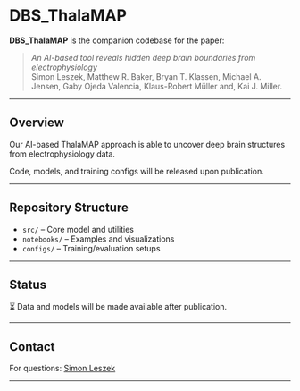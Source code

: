 # DBS_ThalaMAP

**DBS_ThalaMAP** is the companion codebase for the paper:

> _An AI-based tool reveals hidden deep brain boundaries from electrophysiology_  
> Simon Leszek, Matthew R. Baker, Bryan T. Klassen, Michael A. Jensen, Gaby Ojeda Valencia, Klaus-Robert Müller and, Kai J. Miller.

---

## Overview

Our AI-based ThalaMAP approach is able to uncover deep brain structures from electrophysiology data.

Code, models, and training configs will be released upon publication.

---

## Repository Structure

- `src/` – Core model and utilities  
- `notebooks/` – Examples and visualizations  
- `configs/` – Training/evaluation setups

---

## Status

⏳ Data and models will be made available after publication.

---

## Contact

For questions: [Simon Leszek](mailto:simon.leszek@tu-berlin.de)

---

